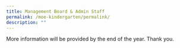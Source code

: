 ```yaml
---
title: Management Board & Admin Staff
permalink: /moe-kindergarten/permalink/
description: ""
---
```

More information will be provided by the end of the year. Thank you.